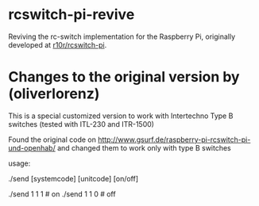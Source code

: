 # rcswitch-pi-revive

Reviving the rc-switch implementation for the Raspberry Pi, originally developed at [r10r/rcswitch-pi](https://github.com/r10r/rcswitch-pi).


# Changes to the original version by (oliverlorenz)

This is a special customized version to work with Intertechno Type B switches (tested with ITL-230 and ITR-1500)

Found the original code on http://www.gsurf.de/raspberry-pi-rcswitch-pi-und-openhab/ and changed them to work only with type B switches

usage:

./send [systemcode] [unitcode] [on/off]

./send 1 1 1 # on
./send 1 1 0 # off
